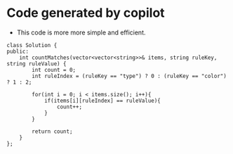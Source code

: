 # Code generated by copilot
- This code is more more simple and efficient.
```
class Solution {
public:
    int countMatches(vector<vector<string>>& items, string ruleKey, string ruleValue) {
        int count = 0;
        int ruleIndex = (ruleKey == "type") ? 0 : (ruleKey == "color") ? 1 : 2;

        for(int i = 0; i < items.size(); i++){
            if(items[i][ruleIndex] == ruleValue){
                count++;
            }
        }

        return count;
    }
};
```